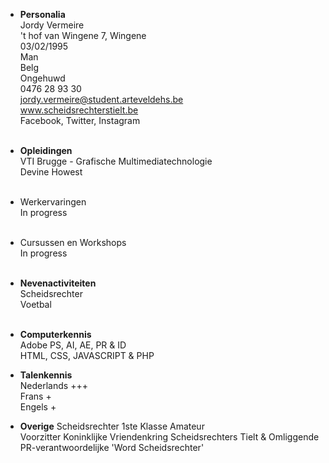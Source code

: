 - <b>Personalia</b> <br/>
	Jordy Vermeire<br/>
	't hof van Wingene 7, Wingene<br/>
	03/02/1995<br/>
	Man<br/>
	Belg<br/>
	Ongehuwd<br/>
	0476 28 93 30<br/>
	jordy.vermeire@student.arteveldehs.be<br/>
	www.scheidsrechterstielt.be<br/>
	Facebook, Twitter, Instagram<br/><br/>
- <b>Opleidingen</b><br/>
VTI Brugge - Grafische Multimediatechnologie<br/>
Devine Howest<br/><br/>
- Werkervaringen<br/>
In progress<br/><br/>
- Cursussen en Workshops<br/>
In progress<br/><br/>
- <b>Nevenactiviteiten</b><br/>
Scheidsrechter<br/>
Voetbal<br/><br/>
- <b>Computerkennis</b><br/>
Adobe PS, AI, AE, PR & ID<br/>
HTML, CSS, JAVASCRIPT & PHP<br/>

- <b>Talenkennis</b><br/>
Nederlands +++<br/>
Frans +<br/>
Engels +<br/>

- <b>Overige</b>
Scheidsrechter 1ste Klasse Amateur<br/>
Voorzitter Koninklijke Vriendenkring Scheidsrechters Tielt & Omliggende <br/>
PR-verantwoordelijke 'Word Scheidsrechter'<br/>
